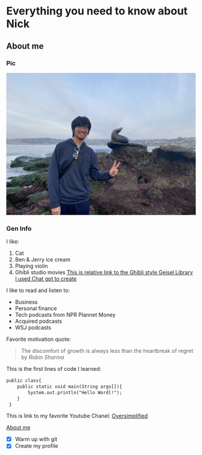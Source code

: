 # Everything you need to know about **Nick**
## About me
### Pic
![Nick's Pic at La Jolla Cove with a seal](images/IMG_1406.JPEG)
### Gen Info
I like:
1. Cat
2. Ben & Jerry ice cream
3. Playing violin
4. Ghibli studio movies
[This is relative link to the Ghibli style Geisel Library I used Chat gpt to create](images/Geisel_Ghibli_style.png)

I like to read and listen to:
- Business
- Personal finance
- Tech podcasts from NPR Plannet Money
- Acquired podcasts
- WSJ podcasts

Favorite motivation quote:
> The discomfort of growth is always less than the heartbreak of regret 
by _Robin Sharma_

This is the first lines of code I learned:
```
public class{
    public static void main(String args[]){
        System.out.println("Hello Wordl!");
    }
 }
```

This is link to my favorite Youtube Chanel:
[Oversimplified](https://www.youtube.com/oversimplified)

[About me](#about-me)
- [x] Warm up with git
- [x] Create my profile
